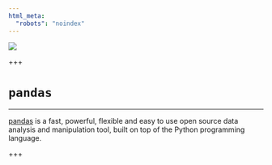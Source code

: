 ```yaml
---
html_meta:
  "robots": "noindex"
---
```


![](../logo.png)

+++

# `pandas`
<hr>

[pandas](https://pandas.pydata.org/) is a fast, powerful, flexible and easy to use open source data analysis and manipulation tool, built on top of the Python programming language.

+++
